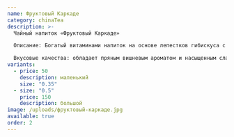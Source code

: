 ```yaml
---
name: Фруктовый Каркаде
category: chinaTea
description: >-
  Чайный напиток «Фруктовый Каркаде»  

  Описание: Богатый витаминами напиток на основе лепестков гибискуса с кусочками яблок, ананаса, шиповника и изюма. 

  Вкусовые качества: обладает пряным вишневым ароматом и насыщенным сладким фруктовым вкусом.
variants:
  - price: 50
    description: маленький
    size: "0.35"
  - size: "0.5"
    price: 150
    description: большой
image: /uploads/фруктовый-каркаде.jpg
available: true
order: 2
---
```

